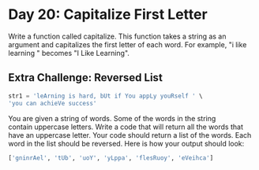 # Day 20: Capitalize First Letter

Write a function called capitalize. This function takes a string as
an argument and capitalizes the first letter of each word. For
example, "i like learning " becomes "I Like Learning".

## Extra Challenge: Reversed List

```python
str1 = 'leArning is hard, bUt if You appLy youRself ' \
'you can achieVe success'
```

You are given a string of words. Some of the words in the string  
contain uppercase letters. Write a code that will return all the
words that have an uppercase letter. Your code should return a list
of the words. Each word in the list should be reversed. Here is how
your output should look:

```python
['gninrAel', 'tUb', 'uoY', 'yLppa', 'flesRuoy', 'eVeihca']
```

